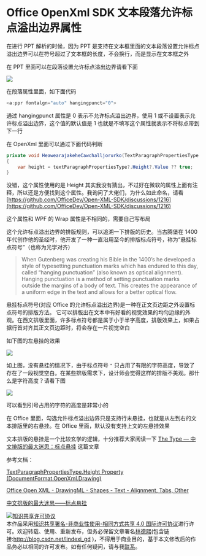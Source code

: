 
# Office OpenXml SDK 文本段落允许标点溢出边界属性

在进行 PPT 解析的时候，因为 PPT 是支持在文本框里面的文本段落设置允许标点溢出边界可以在符号超过了文本框的长度，不会换行，而是显示在文本框之外

<!--more-->


<!-- CreateTime:4/26/2020 10:53:43 AM -->

在 PPT 里面可以在段落设置允许标点溢出边界请看下面

<!-- ![](image/Office OpenXml SDK 文本段落允许标点溢出边界属性/Office OpenXml SDK 文本段落允许标点溢出边界属性0.png) -->

![](http://cdn.lindexi.site/lindexi%2F20204261056584592.jpg)

在段落属性里面，如下面代码

```csharp
<a:ppr fontalgn="auto" hangingpunct="0">
```

通过 hangingpunct 属性是 0 表示不允许标点溢出边界，使用 1 或不设置表示允许标点溢出边界，这个值的默认值是 1 也就是不填写这个属性就表示不将标点带到下一行

在 OpenXml 里面可以通过下面代码判断

```csharp
private void HeawearajakeheCawchalljorurko(TextParagraphPropertiesType textParagraphPropertiesType)
{
	var height = textParagraphPropertiesType?.Height?.Value ?? true;
}
```

没错，这个属性使用的是 Height 其实我没有猜出，不过好在微软的属性上面有注释，所以还是方便找到这个属性。我询问了大佬们，为什么如此命名，请看 [https://github.com/OfficeDev/Open-XML-SDK/discussions/1216](https://github.com/OfficeDev/Open-XML-SDK/discussions/1216)

这个属性和 WPF 的 Wrap 属性是不相同的，需要自己写布局

这个允许标点溢出边界的排版规则，可以追溯一下排版的历史。当古腾堡在 1400 年代创作他的圣经时，他开发了一种一直沿用至今的排版标点符号，称为“悬挂标点符号”（也称为光学对齐）

> When Gutenberg was creating his Bible in the 1400’s he developed a style of typesetting punctuation marks which has endured to this day, called “hanging punctuation” (also known as optical alignment).
> Hanging punctuation is a method of setting punctuation marks outside the margins of a body of text. This creates the appearance of a uniform edge in the text and allows for a better optical flow.

悬挂标点符号(对应 Office 的允许标点溢出边界)是一种在正文页边距之外设置标点符号的排版方法。 它可以排版出在文本中有好看的视觉效果的均匀边缘的外观。在西文排版里面，许多标点符号都是属于小于半字高度，排版效果上，如果占据行首对齐其正文页边距时，将会存在一片视觉空白

如下图的左悬挂的效果

<!-- ![](image/Office OpenXml SDK 文本段落允许标点溢出边界属性/Office OpenXml SDK 文本段落允许标点溢出边界属性1.png) -->

![](http://cdn.lindexi.site/lindexi%2F2022101495629264.jpg)

如上图，没有悬挂的情况下，由于标点符号 `"` 只占用了有限的字符高度，导致了存在了一段视觉空白。在某些排版需求下，设计师会觉得这样的排版不美观。那什么是字符高度？请看下图

<!-- ![](image/Office OpenXml SDK 文本段落允许标点溢出边界属性/Office OpenXml SDK 文本段落允许标点溢出边界属性2.png) -->

![](http://cdn.lindexi.site/lindexi%2F20221014104161936.jpg)

可以看到引号占用的字符的高度是非常小的

在 Office 里面，勾选允许标点溢出边界只是支持行末悬挂，也就是从左到右的文本排版里的右悬挂。在 Office 里面，默认没有支持上文的左悬挂效果

文本排版的悬挂是一个比较玄学的逻辑，十分推荐大家阅读一下 [The Type — 中文排版的最大迷思：标点悬挂](https://www.thetype.com/2017/11/13290/ ) 这篇文章

参考文档：

[TextParagraphPropertiesType.Height Property (DocumentFormat.OpenXml.Drawing)](https://docs.microsoft.com/en-us/dotnet/api/documentformat.openxml.drawing.textparagraphpropertiestype.height?view=openxml-2.8.1#DocumentFormat_OpenXml_Drawing_TextParagraphPropertiesType_Height )

[Office Open XML - DrawingML - Shapes - Text - Alignment, Tabs, Other](http://officeopenxml.com/drwSp-text-paraProps-align.php )

[中文排版的最大迷思——标点悬挂](https://www.sohu.com/a/205635196_204906 )





<a rel="license" href="http://creativecommons.org/licenses/by-nc-sa/4.0/"><img alt="知识共享许可协议" style="border-width:0" src="https://licensebuttons.net/l/by-nc-sa/4.0/88x31.png" /></a><br />本作品采用<a rel="license" href="http://creativecommons.org/licenses/by-nc-sa/4.0/">知识共享署名-非商业性使用-相同方式共享 4.0 国际许可协议</a>进行许可。欢迎转载、使用、重新发布，但务必保留文章署名[林德熙](http://blog.csdn.net/lindexi_gd)(包含链接:http://blog.csdn.net/lindexi_gd )，不得用于商业目的，基于本文修改后的作品务必以相同的许可发布。如有任何疑问，请与我[联系](mailto:lindexi_gd@163.com)。
